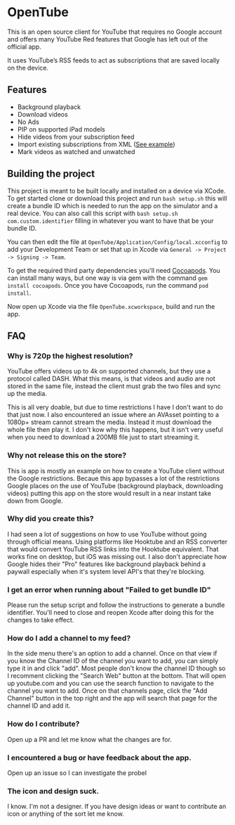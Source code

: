 # OpenTube

This is an open source client for YouTube that requires no Google account and offers many
YouTube Red features that Google has left out of the official app.

It uses YouTube’s RSS feeds to act as subscriptions that are saved locally on the device.

## Features
* Background playback
* Download videos
* No Ads
* PIP on supported iPad models
* Hide videos from your subscription feed
* Import existing subscriptions from XML ([See example](https://hookrsstube.com/index.html))
* Mark videos as watched and unwatched


## Building the project

This project is meant to be built locally and installed on a device via XCode. 
To get started clone or download this project and run `bash setup.sh` this will create a bundle ID
which is needed to run the app on the simulator and a real device. You can also call this script with
`bash setup.sh com.custom.identifier` filling in whatever you want to have that be your bundle ID.

You can then edit the file at `OpenTube/Application/Config/local.xcconfig` to add your Development Team
or set that up in Xcode via `General -> Project -> Signing -> Team`.

To get the required third party dependencies you'll need [Cocoapods](https://cocoapods.org/). You can install many ways, but one way is
via gem with the command `gem install cocoapods`. Once you have Cocoapods, run the command `pod install`.

Now open up Xcode via the file `OpenTube.xcworkspace`, build and run the app.

## FAQ

### Why is 720p the highest resolution?

YouTube offers videos up to 4k on supported channels, but they use a protocol called DASH. What this means, 
is that videos and audio are not stored in the same file, instead the client must grab the two files and sync up the media.

This is all very doable, but due to time restrictions I have I don't want to do that just now. I also encountered an issue
where an AVAsset pointing to a 1080p+ stream cannot stream the media. Instead it must download the whole file
then play it. I don't kow why this happens, but it isn't very useful when you need to download a 200MB file just to start streaming it.

### Why not release this on the store?

This is app is mostly an example on how to create a YouTube client without the Google restrictions.
Becaue this app bypasses a lot of the restrictions Google places on the use of YouTube (background playback, downloading videos)
putting this app on the store would result in a near instant take down from Google.

### Why did you create this?

I had seen a lot of suggestions on how to use YouTube without going through official means. Using platforms
like Hooktube and an RSS converter that would convert YouTube RSS links into the Hooktube equivalent. That
works fine on desktop, but iOS was missing out. I also don't appreciate how Google hides their "Pro" features
like background playback behind a paywall especially when it's system level API's that they're blocking.

### I get an error when running about "Failed to get bundle ID"

Please run the setup script and follow the instructions to generate a bundle identifier. You'll need to close and reopen Xcode after doing this for the changes to take effect.

### How do I add a channel to my feed?

In the side menu there's an option to add a channel. Once on that view if you know the Channel ID of the channel you want to add, you can simply type it in and click "add".
Most people don't know the channel ID though so I recomment clicking the "Search Web" button at the bottom. 
That will open up youtube.com and you can use the search function to navigate to the channel you want to add. Once
on that channels page, click the "Add Channel" button in the top right and the app will search that page for the channel ID and add it.

### How do I contribute?

Open up a PR and let me know what the changes are for.

### I encountered a bug or have feedback about the app.

Open up an issue so I can investigate the probel

### The icon and design suck.

I know. I'm not a designer. If you have design ideas or want to contribute an icon or anything of the sort
let me know.
